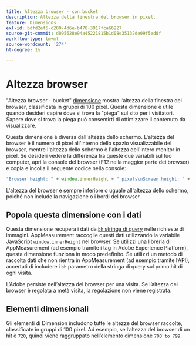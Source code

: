 ```yaml
---
title: Altezza browser - con bucket
description: Altezza della finestra del browser in pixel.
feature: Dimensions
exl-id: bdfd2ef5-c200-4d6e-b478-3917fca66227
source-git-commit: d095628e94a45221815b1d08e35132de09f5ed8f
workflow-type: tm+mt
source-wordcount: '274'
ht-degree: 1%

---
```


# Altezza browser

&quot;Altezza browser - bucket&quot; [dimensione](overview.md) mostra l’altezza della finestra del browser, classificata in gruppi di 100 pixel. Questa dimensione è utile quando desideri capire dove si trova la &quot;piega&quot; sul sito per i visitatori. Sapere dove si trova la piega può consentirti di ottimizzare il contenuto da visualizzare.

Questa dimensione è diversa dall&#39;altezza dello schermo. L&#39;altezza del browser è il numero di pixel all&#39;interno dello spazio visualizzabile del browser, mentre l&#39;altezza dello schermo è l&#39;altezza dell&#39;intero monitor in pixel. Se desideri vedere la differenza tra queste due variabili sul tuo computer, apri la console del browser (F12 nella maggior parte dei browser) e copia e incolla il seguente codice nella console:

```javascript
"Browser height: " + window.innerHeight + " pixels\nScreen height: " + screen.height + " pixels";
```

L&#39;altezza del browser è sempre inferiore o uguale all&#39;altezza dello schermo, poiché non include la navigazione o i bordi del browser.

## Popola questa dimensione con i dati

Questa dimensione recupera i dati da [`bh` stringa di query](/help/implement/validate/query-parameters.md) nelle richieste di immagini. AppMeasurement raccoglie questi dati utilizzando la variabile JavaScript `window.innerHeight` nel browser. Se utilizzi una libreria di AppMeasurement (ad esempio tramite i tag in Adobe Experience Platform), questa dimensione funziona in modo predefinito. Se utilizzi un metodo di raccolta dati che non rientra in AppMeasurement (ad esempio tramite l’API), accertati di includere i `bh` parametro della stringa di query sul primo hit di ogni visita.

L’Adobe persiste nell’altezza del browser per una visita. Se l’altezza del browser è regolata a metà visita, la regolazione non viene registrata.

## Elementi dimensionali

Gli elementi di Dimension includono tutte le altezze del browser raccolte, classificate in gruppi di 100 pixel. Ad esempio, se l’altezza del browser di un hit è `720`, quindi viene raggruppato nell’elemento dimensione `700 to 799`.
